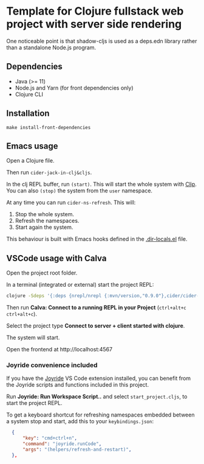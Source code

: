 # Template for Clojure fullstack web project with server side rendering

One noticeable point is that shadow-cljs is used as a deps.edn library rather than a
standalone Node.js program.

## Dependencies

- Java (>= 11)
- Node.js and Yarn (for front dependencies only)
- Clojure CLI

## Installation

`make install-front-dependencies`

## Emacs usage

Open a Clojure file.

Then run `cider-jack-in-clj&cljs`.

In the clj REPL buffer, run `(start)`. This will start the whole system with [Clip](https://github.com/juxt/clip). You can also `(stop)` the system from the `user` namespace.

At any time you can run `cider-ns-refresh`. This will:

1. Stop the whole system.
2. Refresh the namespaces.
3. Start again the system.

This behaviour is built with Emacs hooks defined in the [.dir-locals.el](./.dir-locals.el) file.

## VSCode usage with Calva

Open the project root folder.

In a terminal (integrated or external) start the project REPL:

```sh
clojure -Sdeps '{:deps {nrepl/nrepl {:mvn/version,"0.9.0"},cider/cider-nrepl {:mvn/version,"0.28.3"}}}' -M:dev:cljs -m nrepl.cmdline --middleware "[cider.nrepl/cider-middleware,shadow.cljs.devtools.server.nrepl/middleware]"
```

Then run **Calva: Connect to a running REPL in your Project** (`ctrl+alt+c ctrl+alt+c`).

Select the project type **Connect to server + client started with clojure**.

The system will start.

Open the frontend at http://localhost:4567

### Joyride convenience included

If you have the [Joyride](https://github.com/BetterThanTomorrow/joyride) VS Code extension installed, you can benefit from the Joyride scripts and functions included in this project.

Run **Joyride: Run Workspace Script..** and select `start_project.cljs`, to start the project REPL.

To get a keyboard shortcut for refreshing namespaces embedded between a system stop and start, add this to your `keybindings.json`:

```json
  {
      "key": "cmd+ctrl+n",
      "command": "joyride.runCode",
      "args": "(helpers/refresh-and-restart)",
  },
```